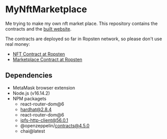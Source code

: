 # MyNftMarketplace
Me trying to make my own nft market place. This repository contains the contracts and the [built website](https://saku-kaarakainen.github.io/MyNftMarketplace/).

The contracts are deployed so far in Ropsten network, so please don't use real money:
 - [NFT Contract at Ropsten](https://ropsten.etherscan.io/address/0x145b9a4146f75ab5C2f76F4B038469786F7629f3) 
 - [Marketplace Contract at Ropsten](https://ropsten.etherscan.io/address/0x9AcFaD8f813f3b103D679522C7Fd05ab2D0f1B31) 

## Dependencies
- MetaMask browser extension 
- Node.js (v16.14.2)
- NPM packagets
  - react-router-dom@6
  - hardhat@2.8.4
  - react-router-dom@6
  - ipfs-http-client@56.0.1
  - @openzeppelin/contracts@4.5.0
  - chai@latest 
